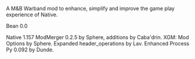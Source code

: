 A M&B Warband mod to enhance, simplify and improve the game play experience of Native.

Bean 0.0

Native 1.157
ModMerger 0.2.5 by Sphere, additions by Caba'drin.
	XGM: Mod Options by Sphere.
Expanded header_operations by Lav.
Enhanced Process Py 0.092 by Dunde.

